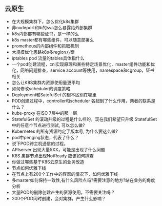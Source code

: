 ## 云原生

- 在大规模集群下，怎么优化k8s集群
- 非nodeport和lb的svc怎么暴露给外部集群
- k8s内部都有哪些证书，是一样的么
- k8s master都有哪些组件，可以随意部署么
- prometheus的内部组件和抓取机制
- 大规模优化思路k8s多region方案
- iptables pod 流量的tables具体指什么
- 一个pod创建流程，cni实现原理和某些特定场景优化，master组件功能和优化，网络问题排查，service account等使用，namespace和cgroup，证书相关
- 怎么让K8S集群内资源使用量更平均
- 如何修改scheduler的调度策略
- Deployment和SatefulSet 的根本区别在哪里
- POD创建过程中，controller和scheduler 各起到了什么作用，两者的联系是什么？
- kube-proxy 在ISO 7层中的那一层 
- StatefulSet 的滚动升级的过程是什么样的，现在我们希望只升级 StatefulSet 中的任意个节点进行测试, 可以怎么做?
- Kubernetes 的所有资源约定了版本号, 为什么要这么做?
- pod中penging状态，代表了什么？
- 说下POD跨主机通信的过程。
- APIserver 出现大量5XX，可能是出现了什么问题
- K8S 集群节点出现NotReady 应该如何排查
- 你做过哪些基于K8S云原生的业务改造
- 节点如何优雅下线
- 在节点上有200个工作中的容器的情况下，如何优雅下线
- 多master如何保持一致性,有什么风险点吗?需要注意的地方?站在业务的角度分析
- 大量POD的删除创建产生的资源使用，不需要关注吗？
- 200个POD同时创建，会对集群，产生什么影响？